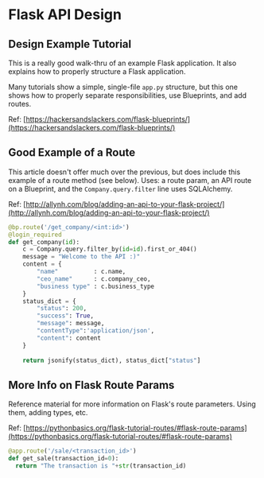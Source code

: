 # Flask API Design


## Design Example Tutorial 

This is a really good walk-thru of an example Flask
application. It also explains how to properly structure 
a Flask application.

Many tutorials show a simple, single-file `app.py` structure, but this one shows how to properly separate 
responsibilities, use Blueprints, and add routes.

Ref: [https://hackersandslackers.com/flask-blueprints/](https://hackersandslackers.com/flask-blueprints/)


## Good Example of a Route

This article doesn't offer much over the previous, but
does include this example of a route method (see below).
Uses: a route param, an API route on a Blueprint, and
the `Company.query.filter` line uses SQLAlchemy.

Ref: [http://allynh.com/blog/adding-an-api-to-your-flask-project/](http://allynh.com/blog/adding-an-api-to-your-flask-project/)

```python
@bp.route('/get_company/<int:id>')
@login_required
def get_company(id):
    c = Company.query.filter_by(id=id).first_or_404()
    message = "Welcome to the API :)"
    content = {
        "name"          : c.name,
        "ceo_name"      : c.company_ceo,
        "business type" : c.business_type
    }
    status_dict = {
        "status": 200,
        "success": True,
        "message": message,
        "contentType":'application/json',
        "content": content
    }
  
    return jsonify(status_dict), status_dict["status"]
```

## More Info on Flask Route Params

Reference material for more information on Flask's 
route parameters. Using them, adding types, etc.

Ref: [https://pythonbasics.org/flask-tutorial-routes/#flask-route-params](https://pythonbasics.org/flask-tutorial-routes/#flask-route-params)

```python
@app.route('/sale/<transaction_id>')
def get_sale(transaction_id=0):
  return "The transaction is "+str(transaction_id)
```